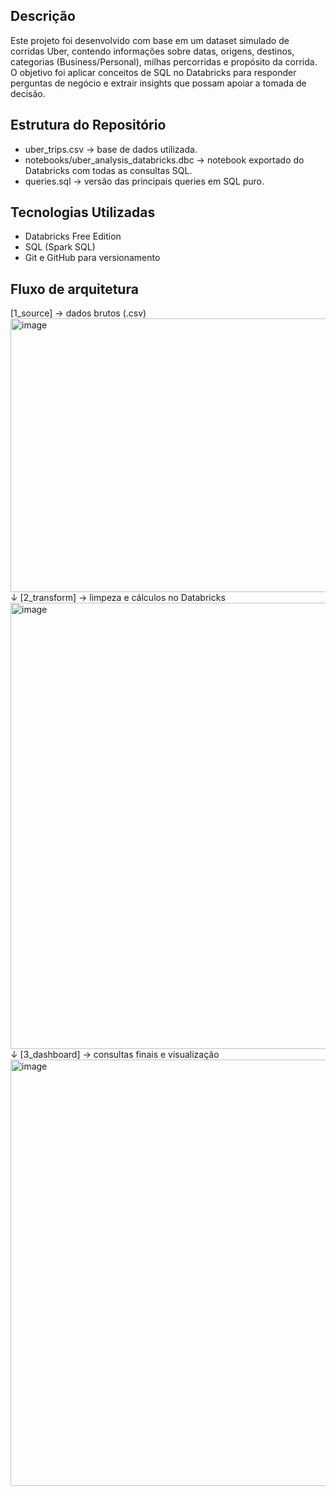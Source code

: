 ## Descrição
Este projeto foi desenvolvido com base em um dataset simulado de corridas Uber, contendo informações sobre datas, origens, destinos, categorias (Business/Personal), milhas percorridas e propósito da corrida.
O objetivo foi aplicar conceitos de SQL no Databricks para responder perguntas de negócio e extrair insights que possam apoiar a tomada de decisão.

## Estrutura do Repositório

- uber_trips.csv → base de dados utilizada.
- notebooks/uber_analysis_databricks.dbc → notebook exportado do Databricks com todas as consultas SQL.
- queries.sql → versão das principais queries em SQL puro.

## Tecnologias Utilizadas

- Databricks Free Edition
- SQL (Spark SQL)
- Git e GitHub para versionamento

## Fluxo de arquitetura
[1_source] → dados brutos (.csv)
    <img width="1027" height="438" alt="image" src="https://github.com/user-attachments/assets/1406fb25-3b3c-4307-935d-3a4c58e04758" />
      ↓
[2_transform] → limpeza e cálculos no Databricks
    <img width="1361" height="714" alt="image" src="https://github.com/user-attachments/assets/83fd18d0-ff5f-4b87-94d9-4a78fe0da224" />
      ↓
[3_dashboard] → consultas finais e visualização
    <img width="1527" height="682" alt="image" src="https://github.com/user-attachments/assets/75291be5-df1f-45a7-9696-b6aa79971ca1" />


